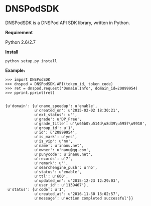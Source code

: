 # DNSPodSDK

DNSPodSDK is a DNSPod API SDK library, written in Python. 


**Requirement**

Python 2.6/2.7



**Install**
```
python setup.py install
```


                                                                              
**Example:**
```
>>> import DNSPodSDK
>>> dnspod = DNSPodSDK.API(token_id, token_code)
>>> ret = dnspod.request('Domain.Info', domain_id=20899954)
>>> pprint.pprint(ret)


{u'domain': {u'cname_speedup': u'enable',
             u'created_on': u'2015-02-02 18:30:21',
             u'ext_status': u'',
             u'grade': u'DP_Free',
             u'grade_title': u'\u65b0\u514d\u8d39\u5957\u9910',
             u'group_id': u'1',
             u'id': u'20899954',
             u'is_mark': u'yes',
             u'is_vip': u'no',
             u'name': u'inanu.net',
             u'owner': u'nanu@qq.com',
             u'punycode': u'inanu.net',
             u'records': u'7',
             u'remark': u'',
             u'searchengine_push': u'no',
             u'status': u'enable',
             u'ttl': u'600',
             u'updated_on': u'2015-12-23 12:29:03',
             u'user_id': u'1139407'},
 u'status': {u'code': u'1',
             u'created_at': u'2016-11-30 13:02:57',
             u'message': u'Action completed successful'}}
```
